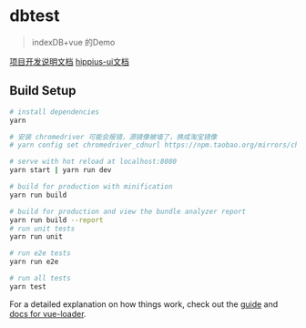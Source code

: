 # dbtest

> indexDB+vue 的Demo

[项目开发说明文档](http://hmap.hand-china.com/hippius-docs/init)
[hippius-ui文档](http://hmap.hand-china.com/hippius-docs/ui)

## Build Setup

```bash
# install dependencies
yarn

# 安装 chromedriver 可能会报错，源镜像被墙了，换成淘宝镜像
# yarn config set chromedriver_cdnurl https://npm.taobao.org/mirrors/chromedriver

# serve with hot reload at localhost:8080
yarn start | yarn run dev

# build for production with minification
yarn run build

# build for production and view the bundle analyzer report
yarn run build --report
# run unit tests
yarn run unit

# run e2e tests
yarn run e2e

# run all tests
yarn test
```

For a detailed explanation on how things work, check out the [guide](http://vuejs-templates.github.io/webpack/) and [docs for vue-loader](http://vuejs.github.io/vue-loader).
